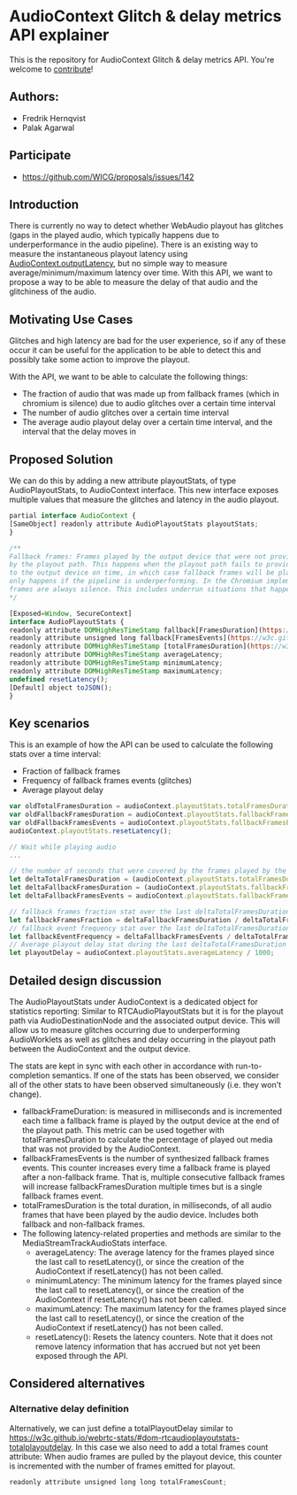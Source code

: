 # AudioContext Glitch & delay metrics API explainer

This is the repository for AudioContext Glitch & delay metrics API. You're welcome to
[contribute](CONTRIBUTING.md)!

## Authors:

- Fredrik Hernqvist
- Palak Agarwal

## Participate
- https://github.com/WICG/proposals/issues/142

## Introduction

There is currently no way to detect whether WebAudio playout has glitches (gaps in the played audio, which typically happens due to underperformance in the audio pipeline). There is an existing way to measure the instantaneous playout latency using [AudioContext.outputLatency](https://developer.mozilla.org/en-US/docs/Web/API/AudioContext/outputLatency), but no simple way to measure average/minimum/maximum latency over time. With this API, we want to propose a way to be able to measure the delay of that audio and the glitchiness of the audio.


## Motivating Use Cases

Glitches and high latency are bad for the user experience, so if any of these occur it can be useful for the application to be able to detect this and possibly take some action to improve the playout.

With the API, we want to be able to calculate the following things:

- The fraction of audio that was made up from fallback frames (which in chromium is silence) due to audio glitches over a certain time interval
- The number of audio glitches over a certain time interval
- The average audio playout delay over a certain time interval, and the interval that the delay moves in

## Proposed Solution

We can do this by adding a new attribute playoutStats, of type AudioPlayoutStats, to AudioContext interface. This new interface exposes multiple values that measure the glitches and latency in the audio playout.


```js
partial interface AudioContext {
[SameObject] readonly attribute AudioPlayoutStats playoutStats;
}

/**
Fallback frames: Frames played by the output device that were not provided
by the playout path. This happens when the playout path fails to provide audio frames
to the output device on time, in which case fallback frames will be played. This typically
only happens if the pipeline is underperforming. In the Chromium implementation, fallback
frames are always silence. This includes underrun situations that happen for reasons unrelated to WebAudio/AudioWorklets.
*/

[Exposed=Window, SecureContext]
interface AudioPlayoutStats {
readonly attribute DOMHighResTimeStamp fallback[FramesDuration](https://w3c.github.io/webrtc-stats/#dom-rtcaudioplayoutstats-synthesizedsamplesduration)
readonly attribute unsigned long fallback[FramesEvents](https://w3c.github.io/webrtc-stats/#dom-rtcaudioplayoutstats-synthesizedsamplesevents)
readonly attribute DOMHighResTimeStamp [totalFramesDuration](https://w3c.github.io/webrtc-stats/#dom-rtcaudioplayoutstats-totalsamplesduration) 
readonly attribute DOMHighResTimeStamp averageLatency;
readonly attribute DOMHighResTimeStamp minimumLatency;
readonly attribute DOMHighResTimeStamp maximumLatency;
undefined resetLatency();
[Default] object toJSON();
}

```


## Key scenarios

This is an example of how the API can be used to calculate the following stats over a time interval:
- Fraction of fallback frames
- Frequency of fallback frames events (glitches)
- Average playout delay

```js
var oldTotalFramesDuration = audioContext.playoutStats.totalFramesDuration;
var oldFallbackFramesDuration = audioContext.playoutStats.fallbackFramesDuration;
var oldFallbackFramesEvents = audioContext.playoutStats.fallbackFramesEvents;
audioContext.playoutStats.resetLatency();

// Wait while playing audio
...

// the number of seconds that were covered by the frames played by the output device between the two executions.
let deltaTotalFramesDuration = (audioContext.playoutStats.totalFramesDuration - oldTotalFramesDuration) / 1000;
let deltaFallbackFramesDuration = (audioContext.playoutStats.fallbackFramesDuration - oldFallbackFramesDuration) / 1000;
let deltaFallbackFramesEvents = audioContext.playoutStats.fallbackFramesEvents - oldFallbackFramesEvents;

// fallback frames fraction stat over the last deltaTotalFramesDuration seconds
let fallbackFramesFraction = deltaFallbackFramesDuration / deltaTotalFramesDuration;
// fallback event frequency stat over the last deltaTotalFramesDuration seconds
let fallbackEventFrequency = deltaFallbackFramesEvents / deltaTotalFramesDuration;
// Average playout delay stat during the last deltaTotalFramesDuration seconds
let playoutDelay = audioContext.playoutStats.averageLatency / 1000;
```

## Detailed design discussion

The AudioPlayoutStats under AudioContext is a dedicated object for statistics reporting: Similar to RTCAudioPlayoutStats but it is for the playout path via AudioDestinationNode and the associated output device. This will allow us to measure glitches occurring due to underperforming AudioWorklets as well as glitches and delay occurring in the playout path between the AudioContext and the output device.

The stats are kept in sync with each other in accordance with run-to-completion semantics. If one of the stats has been observed, we consider all of the other stats to have been observed simultaneously (i.e. they won't change). 

- fallbackFrameDuration: is measured in milliseconds and is incremented each time a fallback frame is played by the output device at the end of the playout path. This metric can be used together with totalFramesDuration to calculate the percentage of played out media that was not provided by the AudioContext.
- fallbackFramesEvents is the number of synthesized fallback frames events. This counter increases every time a fallback frame is played after a non-fallback frame. That is, multiple consecutive fallback frames will increase fallbackFramesDuration multiple times but is a single fallback frames event.
- totalFramesDuration is the total duration, in milliseconds, of all audio frames that have been played by the audio device. Includes both fallback and non-fallback frames.
- The following latency-related properties and methods are similar to the MediaStreamTrackAudioStats interface.
    - averageLatency: The average latency for the frames played since the last call to resetLatency(), or since the creation of the AudioContext if resetLatency() has not been called.
    - minimumLatency: The minimum latency for the frames played since the last call to resetLatency(), or since the creation of the AudioContext if resetLatency() has not been called.
    - maximumLatency: The maximum latency for the frames played since the last call to resetLatency(), or since the creation of the AudioContext if resetLatency() has not been called.
    - resetLatency(): Resets the latency counters. Note that it does not remove latency information that has accrued but not yet been exposed through the API.


## Considered alternatives

### Alternative delay definition

Alternatively, we can just define a totalPlayoutDelay similar to https://w3c.github.io/webrtc-stats/#dom-rtcaudioplayoutstats-totalplayoutdelay. 
In this case we also need to add a total frames count attribute: When audio frames are pulled by the playout device, this counter is incremented with the number of frames emitted for playout.
```js
readonly attribute unsigned long long totalFramesCount; 
```
